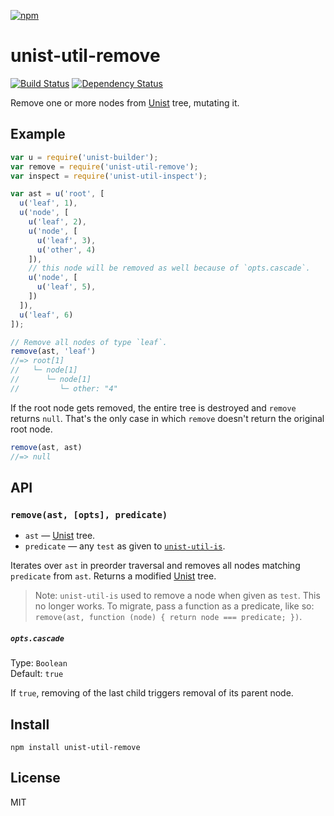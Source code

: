 [![npm](https://nodei.co/npm/unist-util-remove.png)](https://npmjs.com/package/unist-util-remove)

# unist-util-remove

[![Build Status][travis-badge]][travis] [![Dependency Status][david-badge]][david]

Remove one or more nodes from [Unist] tree, mutating it.

[unist]: https://github.com/wooorm/unist
[is]: https://github.com/syntax-tree/unist-util-is#api

[travis]: https://travis-ci.org/eush77/unist-util-remove
[travis-badge]: https://travis-ci.org/eush77/unist-util-remove.svg?branch=master
[david]: https://david-dm.org/eush77/unist-util-remove
[david-badge]: https://david-dm.org/eush77/unist-util-remove.png

## Example

```js
var u = require('unist-builder');
var remove = require('unist-util-remove');
var inspect = require('unist-util-inspect');

var ast = u('root', [
  u('leaf', 1),
  u('node', [
    u('leaf', 2),
    u('node', [
      u('leaf', 3),
      u('other', 4)
    ]),
    // this node will be removed as well because of `opts.cascade`.
    u('node', [
      u('leaf', 5),
    ])
  ]),
  u('leaf', 6)
]);

// Remove all nodes of type `leaf`.
remove(ast, 'leaf')
//=> root[1]
//   └─ node[1]
//      └─ node[1]
//         └─ other: "4"
```

If the root node gets removed, the entire tree is destroyed and `remove` returns `null`. That's the only case in which `remove` doesn't return the original root node.

```js
remove(ast, ast)
//=> null
```

## API

### `remove(ast, [opts], predicate)`

- `ast` — [Unist] tree.
- `predicate` — any `test` as given to [`unist-util-is`][is].

Iterates over `ast` in preorder traversal and removes all nodes matching `predicate` from `ast`. Returns a modified [Unist] tree.

> Note: `unist-util-is` used to remove a node when given as `test`.
> This no longer works. To migrate, pass a function as a predicate, like so:
> `remove(ast, function (node) { return node === predicate; })`.

##### `opts.cascade`

Type: `Boolean`<br>
Default: `true`

If `true`, removing of the last child triggers removal of its parent node.

## Install

```
npm install unist-util-remove
```

## License

MIT
